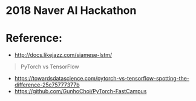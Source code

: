 # 2018 Naver AI Hackathon



# Reference:
- http://docs.likejazz.com/siamese-lstm/

> PyTorch vs TensorFlow

- https://towardsdatascience.com/pytorch-vs-tensorflow-spotting-the-difference-25c75777377b
- https://github.com/GunhoChoi/PyTorch-FastCampus
